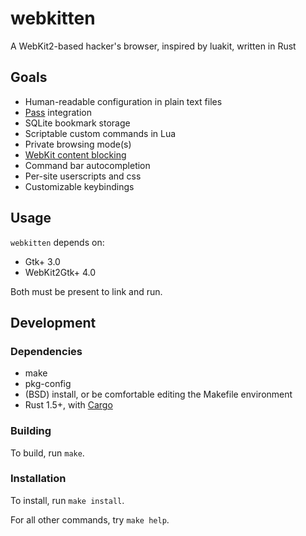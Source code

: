 # webkitten

A WebKit2-based hacker's browser, inspired by luakit, written in Rust

## Goals

* Human-readable configuration in plain text files
* [Pass](https://www.passwordstore.org) integration
* SQLite bookmark storage
* Scriptable custom commands in Lua
* Private browsing mode(s)
* [WebKit content blocking](https://webkit.org/blog/3476/content-blockers-first-look)
* Command bar autocompletion
* Per-site userscripts and css
* Customizable keybindings

## Usage

`webkitten` depends on:

* Gtk+ 3.0
* WebKit2Gtk+ 4.0

Both must be present to link and run.

## Development

### Dependencies

* make
* pkg-config
* (BSD) install, or be comfortable editing the Makefile environment
* Rust 1.5+, with [Cargo](http://doc.crates.io)

### Building

To build, run `make`.

### Installation

To install, run `make install`.


For all other commands, try `make help`.
